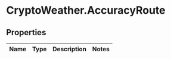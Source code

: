 # CryptoWeather.AccuracyRoute

## Properties
Name | Type | Description | Notes
------------ | ------------- | ------------- | -------------


